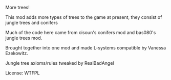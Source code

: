 More trees!

This mod adds more types of trees to the game
at present, they consist of jungle trees and conifers

Much of the code here came from cisoun's conifers mod and bas080's 
jungle trees mod.

Brought together into one mod and made L-systems compatible by Vanessa
Ezekowitz.

Jungle tree axioms/rules tweaked by RealBadAngel

License:  WTFPL

